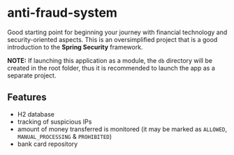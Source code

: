 # anti-fraud-system
Good starting point for beginning your journey with financial technology and security-oriented aspects. This is an oversimplified project that is a good introduction to the **Spring Security** framework.

**NOTE:** If launching this application as a module, the `db` directory will be created in the root folder, thus it is recommended to launch the app as a separate project.
## Features
* H2 database
* tracking of suspicious IPs
* amount of money transferred is monitored (it may be marked as `ALLOWED`, `MANUAL_PROCESSING` & `PROHIBITED`)
* bank card repository
